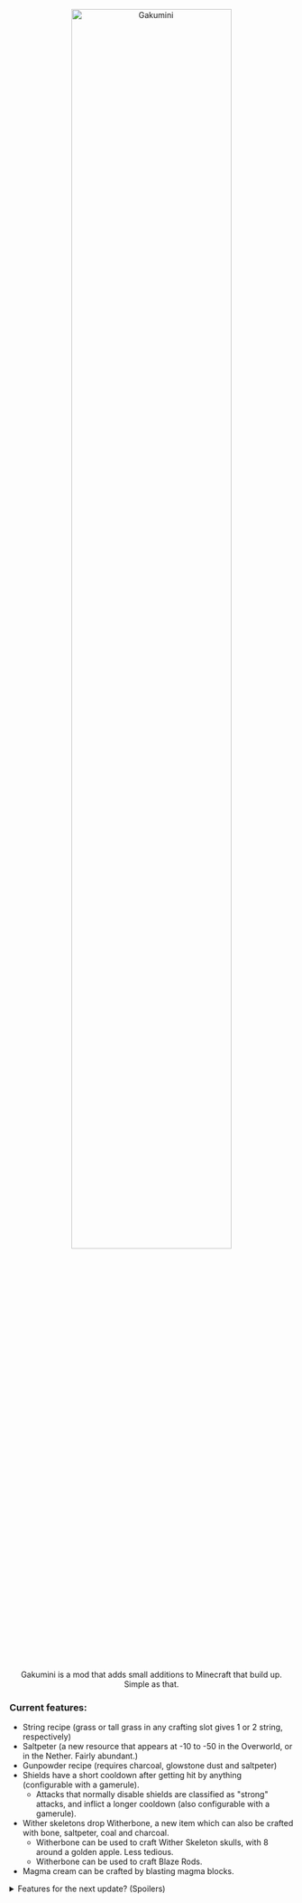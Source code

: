 <p align="center"><img src="https://cdn.modrinth.com/data/cached_images/4aaf675f035c71ec7e705a292344e8172bda1bf1.png" alt="Gakumini" width="75%"/></p>
<p align="center">Gakumini is a mod that adds small additions to Minecraft that build up. Simple as that.</p>

### Current features:

- String recipe (grass or tall grass in any crafting slot gives 1 or 2 string, respectively)
- Saltpeter (a new resource that appears at -10 to -50 in the Overworld, or in the Nether. Fairly abundant.)
- Gunpowder recipe (requires charcoal, glowstone dust and saltpeter)
- Shields have a short cooldown after getting hit by anything (configurable with a gamerule).
  - Attacks that normally disable shields are classified as "strong" attacks, and inflict a longer cooldown (also configurable with a gamerule).
- Wither skeletons drop Witherbone, a new item which can also be crafted with bone, saltpeter, coal and charcoal.
  - Witherbone can be used to craft Wither Skeleton skulls, with 8 around a golden apple. Less tedious.
  - Witherbone can be used to craft Blaze Rods.
- Magma cream can be crafted by blasting magma blocks.

<details>
    <summary>Features for the next update? (Spoilers)</summary>
  <br>

- Coins. They can be signed, so you can limit their quantity, with different emblem options. (This is taking more time than expected, so please have some patience with this update)

- Totem Sickness, a new effect that can't be removed with a milk bucket. It applies when a player uses the Totem of Undying, and prevents it from being used until the effect wears off.
</details>

